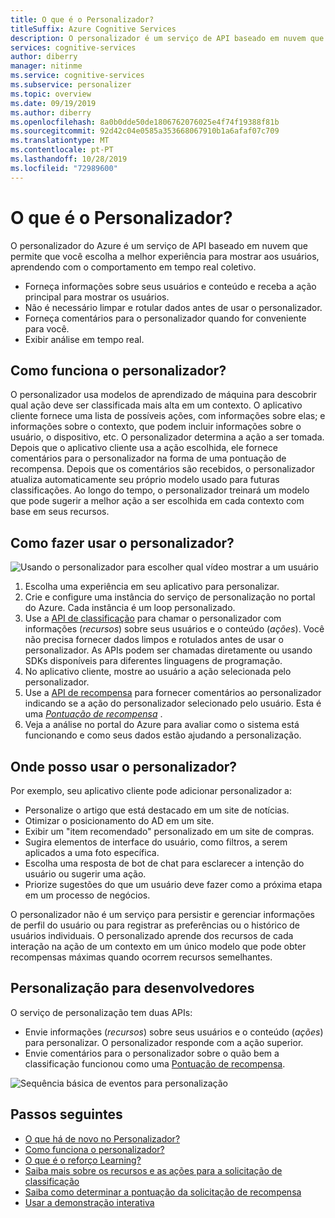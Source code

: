 ```yaml
---
title: O que é o Personalizador?
titleSuffix: Azure Cognitive Services
description: O personalizador é um serviço de API baseado em nuvem que permite que você escolha a melhor experiência para mostrar aos seus usuários, aprendendo com o comportamento em tempo real.
services: cognitive-services
author: diberry
manager: nitinme
ms.service: cognitive-services
ms.subservice: personalizer
ms.topic: overview
ms.date: 09/19/2019
ms.author: diberry
ms.openlocfilehash: 8a0b0dde50de1806762076025e4f74f19388f81b
ms.sourcegitcommit: 92d42c04e0585a353668067910b1a6afaf07c709
ms.translationtype: MT
ms.contentlocale: pt-PT
ms.lasthandoff: 10/28/2019
ms.locfileid: "72989600"
---
```

# <a name="what-is-personalizer"></a>O que é o Personalizador?

O personalizador do Azure é um serviço de API baseado em nuvem que permite que você escolha a melhor experiência para mostrar aos usuários, aprendendo com o comportamento em tempo real coletivo.

* Forneça informações sobre seus usuários e conteúdo e receba a ação principal para mostrar os usuários. 
* Não é necessário limpar e rotular dados antes de usar o personalizador.
* Forneça comentários para o personalizador quando for conveniente para você. 
* Exibir análise em tempo real. 

## <a name="how-does-personalizer-work"></a>Como funciona o personalizador?

O personalizador usa modelos de aprendizado de máquina para descobrir qual ação deve ser classificada mais alta em um contexto. O aplicativo cliente fornece uma lista de possíveis ações, com informações sobre elas; e informações sobre o contexto, que podem incluir informações sobre o usuário, o dispositivo, etc. O personalizador determina a ação a ser tomada. Depois que o aplicativo cliente usa a ação escolhida, ele fornece comentários para o personalizador na forma de uma pontuação de recompensa. Depois que os comentários são recebidos, o personalizador atualiza automaticamente seu próprio modelo usado para futuras classificações. Ao longo do tempo, o personalizador treinará um modelo que pode sugerir a melhor ação a ser escolhida em cada contexto com base em seus recursos.

## <a name="how-do-i-use-the-personalizer"></a>Como fazer usar o personalizador?

![Usando o personalizador para escolher qual vídeo mostrar a um usuário](media/what-is-personalizer/personalizer-example-highlevel.png)

1. Escolha uma experiência em seu aplicativo para personalizar.
1. Crie e configure uma instância do serviço de personalização no portal do Azure. Cada instância é um loop personalizado.
1. Use a [API de classificação](https://westus2.dev.cognitive.microsoft.com/docs/services/personalizer-api/operations/Rank) para chamar o personalizador com informações (_recursos_) sobre seus usuários e o conteúdo (_ações_). Você não precisa fornecer dados limpos e rotulados antes de usar o personalizador. As APIs podem ser chamadas diretamente ou usando SDKs disponíveis para diferentes linguagens de programação.
1. No aplicativo cliente, mostre ao usuário a ação selecionada pelo personalizador.
1. Use a [API de recompensa](https://westus2.dev.cognitive.microsoft.com/docs/services/personalizer-api/operations/Reward) para fornecer comentários ao personalizador indicando se a ação do personalizador selecionado pelo usuário. Esta é uma _[Pontuação de recompensa](concept-rewards.md)_ .
1. Veja a análise no portal do Azure para avaliar como o sistema está funcionando e como seus dados estão ajudando a personalização.

## <a name="where-can-i-use-personalizer"></a>Onde posso usar o personalizador?

Por exemplo, seu aplicativo cliente pode adicionar personalizador a:

* Personalize o artigo que está destacado em um site de notícias.    
* Otimizar o posicionamento do AD em um site.
* Exibir um "item recomendado" personalizado em um site de compras.
* Sugira elementos de interface do usuário, como filtros, a serem aplicados a uma foto específica.
* Escolha uma resposta de bot de chat para esclarecer a intenção do usuário ou sugerir uma ação.
* Priorize sugestões do que um usuário deve fazer como a próxima etapa em um processo de negócios.

O personalizador não é um serviço para persistir e gerenciar informações de perfil do usuário ou para registrar as preferências ou o histórico de usuários individuais. O personalizado aprende dos recursos de cada interação na ação de um contexto em um único modelo que pode obter recompensas máximas quando ocorrem recursos semelhantes. 

## <a name="personalization-for-developers"></a>Personalização para desenvolvedores

O serviço de personalização tem duas APIs:

* Envie informações (_recursos_) sobre seus usuários e o conteúdo (_ações_) para personalizar. O personalizador responde com a ação superior.
* Envie comentários para o personalizador sobre o quão bem a classificação funcionou como uma [Pontuação de recompensa](concept-rewards.md). 

![Sequência básica de eventos para personalização](media/what-is-personalizer/personalization-intro.png)

## <a name="next-steps"></a>Passos seguintes

* [O que há de novo no Personalizador?](whats-new.md)
* [Como funciona o personalizador?](how-personalizer-works.md)
* [O que é o reforço Learning?](concepts-reinforcement-learning.md)
* [Saiba mais sobre os recursos e as ações para a solicitação de classificação](concepts-features.md)
* [Saiba como determinar a pontuação da solicitação de recompensa](concept-rewards.md)
* [Usar a demonstração interativa](https://personalizationdemo.azurewebsites.net/)
